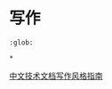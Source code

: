 # 写作

```{toctree}
:glob:

*
```

[中文技术文档写作风格指南](https://zh-style-guide.readthedocs.io/zh_CN/latest/index.html)

